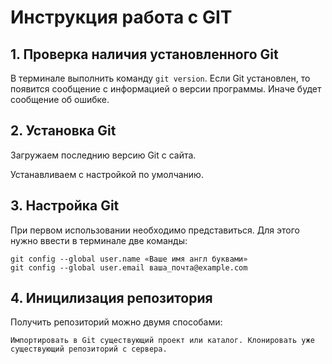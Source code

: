 # Инструкция работа с GIT

## 1. Проверка наличия установленного Git

В терминале выполнить команду    `git version`.
Если Git установлен, то появится сообщение с информацией о версии программы. Иначе будет сообщение об ошибке.

## 2. Установка Git

Загружаем последнию версию Git с сайта.

Устанавливаем с настройкой по умолчанию.

## 3. Настройка Git

При первом использовании необходимо представиться. Для этого нужно ввести в терминале две команды:

```
git config --global user.name «Ваше имя англ буквами»
git config --global user.email ваша_почта@example.com
```

## 4. Иницилизация репозитория

Получить репозиторий можно двумя способами:
```
Импортировать в Git существующий проект или каталог. Клонировать уже существующий репозиторий с сервера.
```


